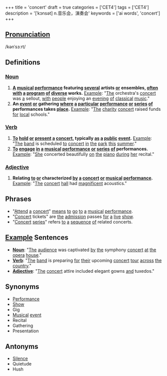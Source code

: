 +++
title = 'concert'
draft = true
categories = ['CET4']
tags = ['CET4']
description = '[ˈkɔnsət] n.音乐会，演奏会'
keywords = ['ai words', 'concert']
+++

## [Pronunciation](/en/post/pronunciation/)
/kənˈsɜːrt/

## Definitions
### [Noun](/en/post/noun/)
1. **[A](/en/post/a/) [musical](/en/post/musical/) [performance](/en/post/performance/) featuring [several](/en/post/several/) artists [or](/en/post/or/) ensembles, [often](/en/post/often/) [with](/en/post/with/) [a](/en/post/a/) [program](/en/post/program/) [of](/en/post/of/) [diverse](/en/post/diverse/) works.**
   [Example](/en/post/example/): "[The](/en/post/the/) orchestra's [concert](/en/post/concert/) was [a](/en/post/a/) sellout, [with](/en/post/with/) [people](/en/post/people/) enjoying an [evening](/en/post/evening/) [of](/en/post/of/) [classical](/en/post/classical/) [music](/en/post/music/)."
2. **An [event](/en/post/event/) [or](/en/post/or/) gathering [where](/en/post/where/) [a](/en/post/a/) [particular](/en/post/particular/) [performance](/en/post/performance/) [or](/en/post/or/) [series](/en/post/series/) [of](/en/post/of/) performances takes [place](/en/post/place/).**
   [Example](/en/post/example/): "[The](/en/post/the/) [charity](/en/post/charity/) [concert](/en/post/concert/) raised funds [for](/en/post/for/) [local](/en/post/local/) schools."

### [Verb](/en/post/verb/)
1. **[To](/en/post/to/) [hold](/en/post/hold/) [or](/en/post/or/) [present](/en/post/present/) [a](/en/post/a/) [concert](/en/post/concert/), typically [as](/en/post/as/) [a](/en/post/a/) [public](/en/post/public/) [event](/en/post/event/).**
   [Example](/en/post/example/): "[The](/en/post/the/) [band](/en/post/band/) is scheduled [to](/en/post/to/) [concert](/en/post/concert/) [in](/en/post/in/) [the](/en/post/the/) [park](/en/post/park/) [this](/en/post/this/) [summer](/en/post/summer/)."
2. **[To](/en/post/to/) [engage](/en/post/engage/) [in](/en/post/in/) [a](/en/post/a/) [musical](/en/post/musical/) [performance](/en/post/performance/) [or](/en/post/or/) [series](/en/post/series/) [of](/en/post/of/) performances.**
   [Example](/en/post/example/): "[She](/en/post/she/) concerted beautifully [on](/en/post/on/) [the](/en/post/the/) [piano](/en/post/piano/) [during](/en/post/during/) [her](/en/post/her/) recital."

### [Adjective](/en/post/adjective/)
1. **Relating [to](/en/post/to/) [or](/en/post/or/) characterized [by](/en/post/by/) [a](/en/post/a/) [concert](/en/post/concert/) [or](/en/post/or/) [musical](/en/post/musical/) [performance](/en/post/performance/).**
   [Example](/en/post/example/): "[The](/en/post/the/) [concert](/en/post/concert/) [hall](/en/post/hall/) had [magnificent](/en/post/magnificent/) acoustics."

## Phrases
- "[Attend](/en/post/attend/) [a](/en/post/a/) [concert](/en/post/concert/)" [means](/en/post/means/) [to](/en/post/to/) [go](/en/post/go/) [to](/en/post/to/) [a](/en/post/a/) [musical](/en/post/musical/) [performance](/en/post/performance/).
- "[Concert](/en/post/concert/) tickets" are [the](/en/post/the/) [admission](/en/post/admission/) passes [for](/en/post/for/) [a](/en/post/a/) [live](/en/post/live/) [show](/en/post/show/).
- "[Concert](/en/post/concert/) [series](/en/post/series/)" refers [to](/en/post/to/) [a](/en/post/a/) [sequence](/en/post/sequence/) [of](/en/post/of/) related concerts.

## [Example](/en/post/example/) Sentences
- **[Noun](/en/post/noun/)**: "[The](/en/post/the/) [audience](/en/post/audience/) was captivated [by](/en/post/by/) [the](/en/post/the/) symphony [concert](/en/post/concert/) [at](/en/post/at/) [the](/en/post/the/) [opera](/en/post/opera/) [house](/en/post/house/)."
- **[Verb](/en/post/verb/)**: "[The](/en/post/the/) [band](/en/post/band/) is preparing [for](/en/post/for/) [their](/en/post/their/) upcoming [concert](/en/post/concert/) [tour](/en/post/tour/) [across](/en/post/across/) [the](/en/post/the/) [country](/en/post/country/)."
- **[Adjective](/en/post/adjective/)**: "[The](/en/post/the/) [concert](/en/post/concert/) attire included elegant gowns [and](/en/post/and/) tuxedos."

## Synonyms
- [Performance](/en/post/performance/)
- [Show](/en/post/show/)
- Gig
- [Musical](/en/post/musical/) [event](/en/post/event/)
- Recital
- Gathering
- Presentation

## Antonyms
- [Silence](/en/post/silence/)
- Quietude
- Hush
